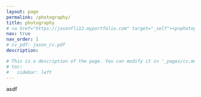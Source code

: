 ```yaml
---
layout: page
permalink: /photography/
title: photography
# <a href="https://jasonfli12.myportfolio.com" target="_self"><p>photography</p></a>
nav: true
nav_order: 1
# cv_pdf: jason_cv.pdf
description: 

# This is a description of the page. You can modify it in '_pages/cv.md'. You can also change or remove the top pdf download button.
# toc:
#   sidebar: left
---
```

<!-- <embed src="/assets/pdf/jason_cv.pdf" width="500" height="375" 
 type="application/pdf"> -->
 asdf